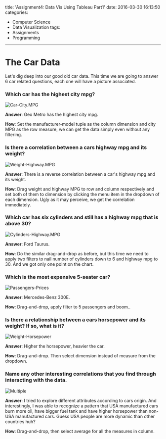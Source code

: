 title: 'Assignment4: Data Vis Using Tableau Part1'
date: 2016-03-30 16:13:50
categories:
- Computer Science
- Data Visualization
tags:
- Assignments
- Programming
---

# The Car Data

Let's dig deep into our good old car data. This time we are going to answer 6 car related questions, each one will have a picture associated.

### Which car has the highest city mpg?
![Car-City.MPG](/blog/images/cardata1.png)

__Answer__:
Geo Metro has the highest city mpg.

__How__:
Set the manufacturer-model tuple as the column dimension and city MPG as the row measure, we can get the data simply even without any filtering.

### Is there a correlation between a cars highway mpg and its weight?
![Weight-Highway.MPG](/blog/images/cardata2.png)

__Answer__:
There is a reverse correlation between a car's highway mpg and its weight.

__How__:
Drag weight and highway MPG to row and column respectively and set both of them to dimension by clicking the menu item in the dropdown of each dimension. Ugly as it may perceive, we get the correlation immediately.

### Which car has six cylinders and still has a highway mpg that is above 30?
![Cylinders-Highway.MPG](/blog/images/cardata3.png)

__Answer__:
Ford Taurus.

__How__:
Do the similar drag-and-drop as before, but this time we need to apply two filters to nail number of cylinders down to 6 and highway mpg to 30. And we got only one point on the chart.

### Which is the most expensive 5-seater car?
![Passengers-Prices](/blog/images/cardata4.png)

__Answer__:
Mercedes-Benz 300E.

__How__:
Drag-and-drop, apply filter to 5 passengers and boom..

### Is there a relationship between a cars horsepower and its weight? If so, what is it?
![Weight-Horsepower](/blog/images/cardata5.png)

__Answer__:
Higher the horsepower, heavier the car.

__How__:
Drag-and-drop. Then select dimension instead of measure from the dropdown.

### Name any other interesting correlations that you find through interacting with the data.
![Multiple](/blog/images/cardata6.png)

__Answer__:
I tried to explore different attributes according to cars origin. And interestingly, I was able to recognize a pattern that USA manufactured cars burn more oil, have bigger fuel tank and have higher horsepower than non-USA manufactured cars. Guess USA people are more dynamic than other countries huh?

__How__:
Drag-and-drop, then select average for all the measures in column.
